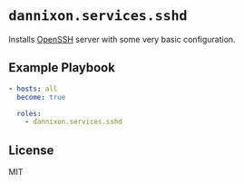 # `dannixon.services.sshd`

Installs [OpenSSH](https://www.openssh.com/) server with some very basic configuration.

## Example Playbook

```yaml
- hosts: all
  become: true

  roles:
    - dannixon.services.sshd
```

## License

MIT
